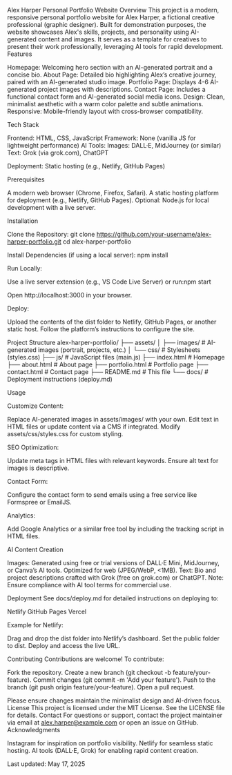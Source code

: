 Alex Harper Personal Portfolio Website
Overview
This project is a modern, responsive personal portfolio website for Alex Harper, a fictional creative professional (graphic designer). Built for demonstration purposes, the website showcases Alex's skills, projects, and personality using AI-generated content and images. It serves as a template for creatives to present their work professionally, leveraging AI tools for rapid development.
Features

Homepage: Welcoming hero section with an AI-generated portrait and a concise bio.
About Page: Detailed bio highlighting Alex’s creative journey, paired with an AI-generated studio image.
Portfolio Page: Displays 4-6 AI-generated project images with descriptions.
Contact Page: Includes a functional contact form and AI-generated social media icons.
Design: Clean, minimalist aesthetic with a warm color palette and subtle animations.
Responsive: Mobile-friendly layout with cross-browser compatibility.

Tech Stack

Frontend: HTML, CSS, JavaScript
Framework: None (vanilla JS for lightweight performance)
AI Tools:
Images: DALL·E, MidJourney (or similar)
Text: Grok (via grok.com), ChatGPT


Deployment: Static hosting (e.g., Netlify, GitHub Pages)

Prerequisites

A modern web browser (Chrome, Firefox, Safari).
A static hosting platform for deployment (e.g., Netlify, GitHub Pages).
Optional: Node.js for local development with a live server.

Installation

Clone the Repository:
git clone https://github.com/your-username/alex-harper-portfolio.git
cd alex-harper-portfolio


Install Dependencies (if using a local server):
npm install


Run Locally:

Use a live server extension (e.g., VS Code Live Server) or run:npm start


Open http://localhost:3000 in your browser.


Deploy:

Upload the contents of the dist folder to Netlify, GitHub Pages, or another static host.
Follow the platform’s instructions to configure the site.



Project Structure
alex-harper-portfolio/
├── assets/
│   ├── images/         # AI-generated images (portrait, projects, etc.)
│   └── css/           # Stylesheets (styles.css)
├── js/                # JavaScript files (main.js)
├── index.html         # Homepage
├── about.html         # About page
├── portfolio.html     # Portfolio page
├── contact.html       # Contact page
├── README.md          # This file
└── docs/              # Deployment instructions (deploy.md)

Usage

Customize Content:

Replace AI-generated images in assets/images/ with your own.
Edit text in HTML files or update content via a CMS if integrated.
Modify assets/css/styles.css for custom styling.


SEO Optimization:

Update meta tags in HTML files with relevant keywords.
Ensure alt text for images is descriptive.


Contact Form:

Configure the contact form to send emails using a free service like Formspree or EmailJS.


Analytics:

Add Google Analytics or a similar free tool by including the tracking script in HTML files.



AI Content Creation

Images: Generated using free or trial versions of DALL·E Mini, MidJourney, or Canva’s AI tools. Optimized for web (JPEG/WebP, <1MB).
Text: Bio and project descriptions crafted with Grok (free on grok.com) or ChatGPT.
Note: Ensure compliance with AI tool terms for commercial use.

Deployment
See docs/deploy.md for detailed instructions on deploying to:

Netlify
GitHub Pages
Vercel

Example for Netlify:

Drag and drop the dist folder into Netlify’s dashboard.
Set the public folder to dist.
Deploy and access the live URL.

Contributing
Contributions are welcome! To contribute:

Fork the repository.
Create a new branch (git checkout -b feature/your-feature).
Commit changes (git commit -m 'Add your feature').
Push to the branch (git push origin feature/your-feature).
Open a pull request.

Please ensure changes maintain the minimalist design and AI-driven focus.
License
This project is licensed under the MIT License. See the LICENSE file for details.
Contact
For questions or support, contact the project maintainer via email at alex.harper@example.com or open an issue on GitHub.
Acknowledgments

Instagram for inspiration on portfolio visibility.
Netlify for seamless static hosting.
AI tools (DALL·E, Grok) for enabling rapid content creation.


Last updated: May 17, 2025

